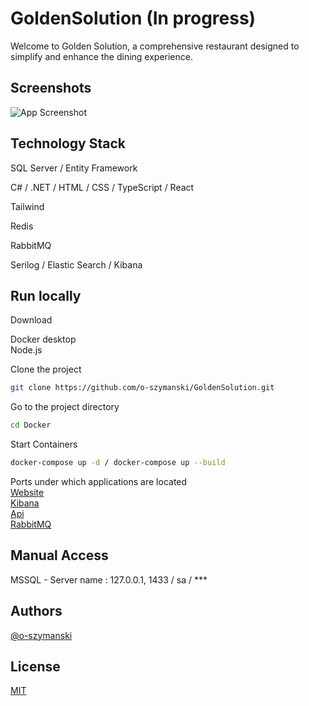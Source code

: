 # GoldenSolution (In progress)

Welcome to Golden Solution, a comprehensive restaurant designed to simplify and enhance the dining experience.

## Screenshots

![App Screenshot](https://via.placeholder.com/468x300?text=App+Screenshot+Here)

## Technology Stack

SQL Server / Entity Framework

C# / .NET / HTML / CSS / TypeScript / React

Tailwind

Redis  

RabbitMQ

Serilog / Elastic Search / Kibana

## Run locally

Download

Docker desktop \
Node.js

Clone the project

```bash
git clone https://github.com/o-szymanski/GoldenSolution.git
```

Go to the project directory

```bash
cd Docker
```

Start Containers

```bash
docker-compose up -d / docker-compose up --build
```

Ports under which applications are located \
[Website](http://localhost:5173/) \
[Kibana](http://localhost:5601/app/home#/) \
[Api](http://localhost:8080/swagger/index.html) \
[RabbitMQ](http://localhost:15672/)

## Manual Access

MSSQL - Server name : 127.0.0.1, 1433 / sa / ***

## Authors

[@o-szymanski](https://github.com/o-szymanski)

## License

[MIT](https://choosealicense.com/licenses/mit/)
